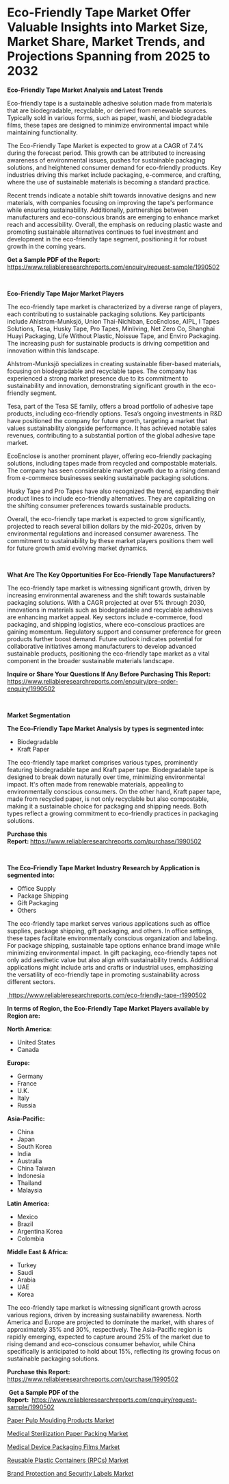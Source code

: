 <p><h1>Eco-Friendly Tape Market Offer Valuable Insights into Market Size, Market Share, Market Trends, and Projections Spanning from 2025 to 2032</h1></p><p><strong>Eco-Friendly Tape Market Analysis and Latest Trends</strong></p>
<p><p>Eco-friendly tape is a sustainable adhesive solution made from materials that are biodegradable, recyclable, or derived from renewable sources. Typically sold in various forms, such as paper, washi, and biodegradable films, these tapes are designed to minimize environmental impact while maintaining functionality. </p><p>The Eco-Friendly Tape Market is expected to grow at a CAGR of 7.4% during the forecast period. This growth can be attributed to increasing awareness of environmental issues, pushes for sustainable packaging solutions, and heightened consumer demand for eco-friendly products. Key industries driving this market include packaging, e-commerce, and crafting, where the use of sustainable materials is becoming a standard practice. </p><p>Recent trends indicate a notable shift towards innovative designs and new materials, with companies focusing on improving the tape's performance while ensuring sustainability. Additionally, partnerships between manufacturers and eco-conscious brands are emerging to enhance market reach and accessibility. Overall, the emphasis on reducing plastic waste and promoting sustainable alternatives continues to fuel investment and development in the eco-friendly tape segment, positioning it for robust growth in the coming years.</p></p>
<p><strong>Get a Sample PDF of the Report:&nbsp;</strong> <a href="https://www.reliableresearchreports.com/enquiry/request-sample/1990502?utm_campaign=10&utm_medium=2&utm_source=Github&utm_content=ia&utm_term=08032025&utm_id=eco-friendly-tape">https://www.reliableresearchreports.com/enquiry/request-sample/1990502</a></p>
<p>&nbsp;</p>
<p><strong>Eco-Friendly Tape Major Market Players</strong></p>
<p><p>The eco-friendly tape market is characterized by a diverse range of players, each contributing to sustainable packaging solutions. Key participants include Ahlstrom-Munksjö, Union Thai-Nichiban, EcoEnclose, AIPL, I Tapes Solutions, Tesa, Husky Tape, Pro Tapes, Minliving, Net Zero Co, Shanghai Huayi Packaging, Life Without Plastic, Noissue Tape, and Enviro Packaging. The increasing push for sustainable products is driving competition and innovation within this landscape.</p><p>Ahlstrom-Munksjö specializes in creating sustainable fiber-based materials, focusing on biodegradable and recyclable tapes. The company has experienced a strong market presence due to its commitment to sustainability and innovation, demonstrating significant growth in the eco-friendly segment.</p><p>Tesa, part of the Tesa SE family, offers a broad portfolio of adhesive tape products, including eco-friendly options. Tesa’s ongoing investments in R&D have positioned the company for future growth, targeting a market that values sustainability alongside performance. It has achieved notable sales revenues, contributing to a substantial portion of the global adhesive tape market.</p><p>EcoEnclose is another prominent player, offering eco-friendly packaging solutions, including tapes made from recycled and compostable materials. The company has seen considerable market growth due to a rising demand from e-commerce businesses seeking sustainable packaging solutions.</p><p>Husky Tape and Pro Tapes have also recognized the trend, expanding their product lines to include eco-friendly alternatives. They are capitalizing on the shifting consumer preferences towards sustainable products.</p><p>Overall, the eco-friendly tape market is expected to grow significantly, projected to reach several billion dollars by the mid-2020s, driven by environmental regulations and increased consumer awareness. The commitment to sustainability by these market players positions them well for future growth amid evolving market dynamics.</p></p>
<p>&nbsp;</p>
<p><strong>What Are The Key Opportunities For Eco-Friendly Tape Manufacturers?</strong></p>
<p><p>The eco-friendly tape market is witnessing significant growth, driven by increasing environmental awareness and the shift towards sustainable packaging solutions. With a CAGR projected at over 5% through 2030, innovations in materials such as biodegradable and recyclable adhesives are enhancing market appeal. Key sectors include e-commerce, food packaging, and shipping logistics, where eco-conscious practices are gaining momentum. Regulatory support and consumer preference for green products further boost demand. Future outlook indicates potential for collaborative initiatives among manufacturers to develop advanced sustainable products, positioning the eco-friendly tape market as a vital component in the broader sustainable materials landscape.</p></p>
<p><strong>Inquire or Share Your Questions If Any Before Purchasing This Report:</strong> <a href="https://www.reliableresearchreports.com/enquiry/pre-order-enquiry/1990502?utm_campaign=10&utm_medium=2&utm_source=Github&utm_content=ia&utm_term=08032025&utm_id=eco-friendly-tape">https://www.reliableresearchreports.com/enquiry/pre-order-enquiry/1990502</a></p>
<p>&nbsp;</p>
<p><strong>Market Segmentation</strong></p>
<p><strong>The Eco-Friendly Tape Market Analysis by types is segmented into:</strong></p>
<p><ul><li>Biodegradable</li><li>Kraft Paper</li></ul></p>
<p><p>The eco-friendly tape market comprises various types, prominently featuring biodegradable tape and Kraft paper tape. Biodegradable tape is designed to break down naturally over time, minimizing environmental impact. It's often made from renewable materials, appealing to environmentally conscious consumers. On the other hand, Kraft paper tape, made from recycled paper, is not only recyclable but also compostable, making it a sustainable choice for packaging and shipping needs. Both types reflect a growing commitment to eco-friendly practices in packaging solutions.</p></p>
<p><strong>Purchase this Report:&nbsp;</strong><a href="https://www.reliableresearchreports.com/purchase/1990502?utm_campaign=10&utm_medium=2&utm_source=Github&utm_content=ia&utm_term=08032025&utm_id=eco-friendly-tape">https://www.reliableresearchreports.com/purchase/1990502</a></p>
<p>&nbsp;</p>
<p><strong>The Eco-Friendly Tape Market Industry Research by Application is segmented into:</strong></p>
<p><ul><li>Office Supply</li><li>Package Shipping</li><li>Gift Packaging</li><li>Others</li></ul></p>
<p><p>The eco-friendly tape market serves various applications such as office supplies, package shipping, gift packaging, and others. In office settings, these tapes facilitate environmentally conscious organization and labeling. For package shipping, sustainable tape options enhance brand image while minimizing environmental impact. In gift packaging, eco-friendly tapes not only add aesthetic value but also align with sustainability trends. Additional applications might include arts and crafts or industrial uses, emphasizing the versatility of eco-friendly tape in promoting sustainability across different sectors.</p></p>
<p><a href="https://www.reliableresearchreports.com/eco-friendly-tape-r1990502?utm_campaign=10&utm_medium=2&utm_source=Github&utm_content=ia&utm_term=08032025&utm_id=eco-friendly-tape">&nbsp;https://www.reliableresearchreports.com/eco-friendly-tape-r1990502</a></p>
<p><strong>In terms of Region, the Eco-Friendly Tape Market Players available by Region are:</strong></p>
<p>
    <p> <strong> North America: </strong>
        <ul>
            <li>United States</li>
            <li>Canada</li>
        </ul>
        </p> 
    <p> <strong> Europe: </strong>
        <ul>
            <li>Germany</li>
            <li>France</li>
            <li>U.K.</li>
            <li>Italy</li>
            <li>Russia</li>
        </ul>
        </p> 
    <p> <strong> Asia-Pacific: </strong>
        <ul>
            <li>China</li>
            <li>Japan</li>
            <li>South Korea</li>
            <li>India</li>
            <li>Australia</li>
            <li>China Taiwan</li>
            <li>Indonesia</li>
            <li>Thailand</li>
            <li>Malaysia</li>
        </ul>
        </p> 
    <p> <strong> Latin America: </strong>
        <ul>
            <li>Mexico</li>
            <li>Brazil</li>
            <li>Argentina Korea</li>
            <li>Colombia</li>
        </ul>
        </p> 
    <p> <strong> Middle East & Africa: </strong>
        <ul>
            <li>Turkey</li>
            <li>Saudi</li>
            <li>Arabia</li>
            <li>UAE</li>
            <li>Korea</li>
        </ul>
    </p>
    </p>
<p><p>The eco-friendly tape market is witnessing significant growth across various regions, driven by increasing sustainability awareness. North America and Europe are projected to dominate the market, with shares of approximately 35% and 30%, respectively. The Asia-Pacific region is rapidly emerging, expected to capture around 25% of the market due to rising demand and eco-conscious consumer behavior, while China specifically is anticipated to hold about 15%, reflecting its growing focus on sustainable packaging solutions.</p></p>
<p><strong>Purchase this Report: </strong><a href="https://www.reliableresearchreports.com/purchase/1990502?utm_campaign=10&utm_medium=2&utm_source=Github&utm_content=ia&utm_term=08032025&utm_id=eco-friendly-tape">https://www.reliableresearchreports.com/purchase/1990502</a></p>
<p>&nbsp;<strong>Get a Sample PDF of the Report:&nbsp;&nbsp;</strong><a href="https://www.reliableresearchreports.com/enquiry/request-sample/1990502?utm_campaign=10&utm_medium=2&utm_source=Github&utm_content=ia&utm_term=08032025&utm_id=eco-friendly-tape">https://www.reliableresearchreports.com/enquiry/request-sample/1990502</a></p>
<p><strong></strong></p>
<p><p><a href="https://github.com/nagateyisu29/Market-Research-Report-List-1/blob/main/paper-pulp-moulding-products-market.md?utm_campaign=10&utm_medium=2&utm_source=Github&utm_content=ia&utm_term=08032025&utm_id=eco-friendly-tape">Paper Pulp Moulding Products Market</a></p><p><a href="https://github.com/guzasbahsas/Market-Research-Report-List-1/blob/main/medical-sterilization-paper-packing-market.md?utm_campaign=10&utm_medium=2&utm_source=Github&utm_content=ia&utm_term=08032025&utm_id=eco-friendly-tape">Medical Sterilization Paper Packing Market</a></p><p><a href="https://github.com/debowflaggqw/Market-Research-Report-List-1/blob/main/medical-device-packaging-films-market.md?utm_campaign=10&utm_medium=2&utm_source=Github&utm_content=ia&utm_term=08032025&utm_id=eco-friendly-tape">Medical Device Packaging Films Market</a></p><p><a href="https://github.com/eymermanda0p/Market-Research-Report-List-1/blob/main/reusable-plastic-containers-rpcs-market.md?utm_campaign=10&utm_medium=2&utm_source=Github&utm_content=ia&utm_term=08032025&utm_id=eco-friendly-tape">Reusable Plastic Containers (RPCs) Market</a></p><p><a href="https://github.com/weisonmanych/Market-Research-Report-List-1/blob/main/brand-protection-and-security-labels-market.md?utm_campaign=10&utm_medium=2&utm_source=Github&utm_content=ia&utm_term=08032025&utm_id=eco-friendly-tape">Brand Protection and Security Labels Market</a></p></p>